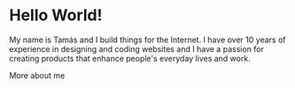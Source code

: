 # Hello World!

My name is Tamás and I build things for the Internet. I have over 10 years of experience in designing and coding websites and I have a passion for creating products that enhance people's everyday lives and work.

More about me
